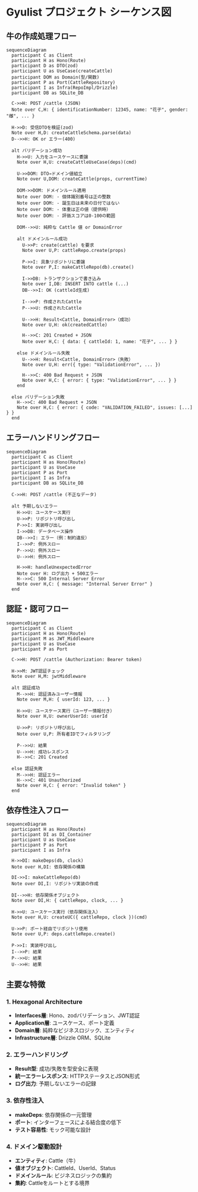 # Gyulist プロジェクト シーケンス図

## 牛の作成処理フロー

```mermaid
sequenceDiagram
  participant C as Client
  participant H as Hono(Route)
  participant D as DTO(zod)
  participant U as UseCase(createCattle)
  participant DOM as Domain(型/関数)
  participant P as Port(CattleRepository)
  participant I as Infra(RepoImpl/Drizzle)
  participant DB as SQLite_DB

  C->>H: POST /cattle (JSON)
  Note over C,H: { identificationNumber: 12345, name: "花子", gender: "雌", ... }
  
  H->>D: 受信DTOを検証(zod)
  Note over H,D: createCattleSchema.parse(data)
  D-->>H: OK or エラー(400)
  
  alt バリデーション成功
    H->>U: 入力をユースケースに委譲
    Note over H,U: createCattleUseCase(deps)(cmd)
    
    U->>DOM: DTO→ドメイン値組立
    Note over U,DOM: createCattle(props, currentTime)
    
    DOM->>DOM: ドメインルール適用
    Note over DOM: - 個体識別番号は正の整数
    Note over DOM: - 誕生日は未来の日付ではない
    Note over DOM: - 体重は正の値（提供時）
    Note over DOM: - 評価スコアは0-100の範囲
    
    DOM-->>U: 純粋な Cattle 値 or DomainError
    
    alt ドメインルール成功
      U->>P: create(cattle) を要求
      Note over U,P: cattleRepo.create(props)
      
      P->>I: 具象リポジトリに委譲
      Note over P,I: makeCattleRepo(db).create()
      
      I->>DB: トランザクションで書き込み
      Note over I,DB: INSERT INTO cattle (...)
      DB-->>I: OK (cattleId生成)
      
      I-->>P: 作成されたCattle
      P-->>U: 作成されたCattle
      
      U-->>H: Result<Cattle, DomainError>（成功）
      Note over U,H: ok(createdCattle)
      
      H-->>C: 201 Created + JSON
      Note over H,C: { data: { cattleId: 1, name: "花子", ... } }
      
    else ドメインルール失敗
      U-->>H: Result<Cattle, DomainError>（失敗）
      Note over U,H: err({ type: "ValidationError", ... })
      
      H-->>C: 400 Bad Request + JSON
      Note over H,C: { error: { type: "ValidationError", ... } }
    end
    
  else バリデーション失敗
    H-->>C: 400 Bad Request + JSON
    Note over H,C: { error: { code: "VALIDATION_FAILED", issues: [...] } }
  end
```

## エラーハンドリングフロー

```mermaid
sequenceDiagram
  participant C as Client
  participant H as Hono(Route)
  participant U as UseCase
  participant P as Port
  participant I as Infra
  participant DB as SQLite_DB

  C->>H: POST /cattle (不正なデータ)
  
  alt 予期しないエラー
    H->>U: ユースケース実行
    U->>P: リポジトリ呼び出し
    P->>I: 実装呼び出し
    I->>DB: データベース操作
    DB-->>I: エラー（例：制約違反）
    I-->>P: 例外スロー
    P-->>U: 例外スロー
    U-->>H: 例外スロー
    
    H->>H: handleUnexpectedError
    Note over H: ログ出力 + 500エラー
    H-->>C: 500 Internal Server Error
    Note over H,C: { message: "Internal Server Error" }
  end
```

## 認証・認可フロー

```mermaid
sequenceDiagram
  participant C as Client
  participant H as Hono(Route)
  participant M as JWT_Middleware
  participant U as UseCase
  participant P as Port

  C->>H: POST /cattle (Authorization: Bearer token)
  
  H->>M: JWT認証チェック
  Note over H,M: jwtMiddleware
  
  alt 認証成功
    M-->>H: 認証済みユーザー情報
    Note over M,H: { userId: 123, ... }
    
    H->>U: ユースケース実行（ユーザー情報付き）
    Note over H,U: ownerUserId: userId
    
    U->>P: リポジトリ呼び出し
    Note over U,P: 所有者IDでフィルタリング
    
    P-->>U: 結果
    U-->>H: 成功レスポンス
    H-->>C: 201 Created
    
  else 認証失敗
    M-->>H: 認証エラー
    H-->>C: 401 Unauthorized
    Note over H,C: { error: "Invalid token" }
  end
```

## 依存性注入フロー

```mermaid
sequenceDiagram
  participant H as Hono(Route)
  participant DI as DI_Container
  participant U as UseCase
  participant P as Port
  participant I as Infra

  H->>DI: makeDeps(db, clock)
  Note over H,DI: 依存関係の構築
  
  DI->>I: makeCattleRepo(db)
  Note over DI,I: リポジトリ実装の作成
  
  DI-->>H: 依存関係オブジェクト
  Note over DI,H: { cattleRepo, clock, ... }
  
  H->>U: ユースケース実行（依存関係注入）
  Note over H,U: createUC({ cattleRepo, clock })(cmd)
  
  U->>P: ポート経由でリポジトリ使用
  Note over U,P: deps.cattleRepo.create()
  
  P->>I: 実装呼び出し
  I-->>P: 結果
  P-->>U: 結果
  U-->>H: 結果
```

## 主要な特徴

### 1. **Hexagonal Architecture**
- **Interfaces層**: Hono、zodバリデーション、JWT認証
- **Application層**: ユースケース、ポート定義
- **Domain層**: 純粋なビジネスロジック、エンティティ
- **Infrastructure層**: Drizzle ORM、SQLite

### 2. **エラーハンドリング**
- **Result型**: 成功/失敗を型安全に表現
- **統一エラーレスポンス**: HTTPステータスとJSON形式
- **ログ出力**: 予期しないエラーの記録

### 3. **依存性注入**
- **makeDeps**: 依存関係の一元管理
- **ポート**: インターフェースによる結合度の低下
- **テスト容易性**: モック可能な設計

### 4. **ドメイン駆動設計**
- **エンティティ**: Cattle（牛）
- **値オブジェクト**: CattleId、UserId、Status
- **ドメインルール**: ビジネスロジックの集約
- **集約**: Cattleをルートとする境界
